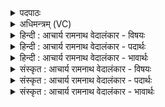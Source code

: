 <details><summary>पदपाठः</summary>

मा꣢। नः꣣। अग्ने। महाधने꣢। म꣣हा। धने꣢। प꣡रा꣢꣯। व꣣र्क्। भारभृ꣢त्। भा꣣र। भृ꣢त्। य꣣था। संव꣡र्ग꣢म्। स꣣म्। व꣡र्ग꣢꣯म्। सम्। र꣣यि꣢म्। ज꣢य। १६५०।
</details>

<details><summary>अधिमन्त्रम् (VC)</summary>

- अग्निः
- विरूप आङ्गिरसः
- गायत्री
- षड्जः
</details>

<details><summary>हिन्दी : आचार्य रामनाथ वेदालंकार - विषयः</summary>

अगले मन्त्र में फिर उन्हीं से प्रार्थना है।
</details>

<details><summary>हिन्दी : आचार्य रामनाथ वेदालंकार - पदार्थः</summary>

पदार्थान्वयभाषाः -  हे(अग्ने)अग्रनायक परमात्मन्,राजन् वा योगिराज! (महाधने)जीवन-सङ्ग्राम में आप(नः)हमें(मा परावर्ग्)बीच में ही मत छोड़ दीजिए, (भारभृत् यथा)जैसे जिसने रक्षा का भार लिया हुआ है,वह रक्षणीय को बीच में ही नहीं छोड़ देता,अथवा जैसे बोझ को दूसरे स्थान पर पहुँचाने के लिए नियुक्त किया हुआ मनुष्य भार को बीच में ही नहीं छोड़ देता। साथ ही आप(संवर्गम्)जिससे पाप-ताप आदि कटते हैं,ऐसे(रयिम्)आध्यात्मिक धन को,अथवा(संवर्गम्)जिससे दीन जनों के दुःख कटते हैं,ऐसे(रयिम्)भौतिक धन को(संजय)प्राप्त कराइये ॥३॥
</details>

<details><summary>हिन्दी : आचार्य रामनाथ वेदालंकार - भावार्थः</summary>

भावार्थभाषाः -  जो परमात्मा वा योगिराज की शरण में जाते हैं,उन्हें वह बीच में ही न छोड़कर देवासुरसङ्ग्राम में विजयी करता है। वैसे ही राजा को भी चाहिए कि प्रजाजनों द्वारा प्रारम्भ किये गये महान् कार्यों में उन्हें बीच में ही न छोड़कर धन आदि से उनकी सहायता करके उन्हें सफलता तक पहुँचाये ॥३॥
</details>

<details><summary>संस्कृत : आचार्य रामनाथ वेदालंकार - विषयः</summary>

अथ पुनरपि त एव प्रार्थ्यन्ते।
</details>

<details><summary>संस्कृत : आचार्य रामनाथ वेदालंकार - पदार्थः</summary>

पदार्थान्वयभाषाः -  हे(अग्ने)अग्रनायक परमात्मन् राजन् योगिराड् वा! (महाधने)जीवनसंग्रामे।[महाधन इति संग्रामनामसु पठितम्। निघं० २।१७।]त्वम्(नः)अस्मान्(मा परावर्ग्)मध्य एव मा परित्याक्षीः।[वृजी वर्जने रुधादिः,लोडर्थे लुङि परावर्जीः इति प्राप्ते छान्दसं रूपम्।] (भारभृत् यथा)यथा गृहीतरक्षाभारो जनः रक्ष्यं मध्ये न परित्यजति,यद्वा यथा भारस्य स्थानान्तरप्रापणाय नियुक्तो जनो भारं मध्ये न परित्यजति। किञ्च,त्वम्(संवर्गम्)संवृज्यन्ते पापतापादयो येन तादृशम्(रयिम्)अध्यात्मं धनम् यद्वा(संवर्गम्)संवृज्यन्ते दीनजनानां दुःखानि येन तादृशम्(रयिम्)भौतिकं धनम्(संजय)संप्रापय ॥३॥
</details>

<details><summary>संस्कृत : आचार्य रामनाथ वेदालंकार - भावार्थः</summary>

भावार्थभाषाः -  ये परमात्मानं योगिराजं वा शरणं प्रपद्यन्ते तान् स मध्य एवाऽपरित्यज्य देवासुरसंग्रामे विजेतॄन् करोति। तथैव नृपतिरपि प्रजाजनान् प्रारब्धेषु महाकार्येषु मध्य एवाऽपरित्यज्य धनादिना तेषां साहाय्यं कृत्वा तान् सफलतां प्रापयेत् ॥३॥
</details>